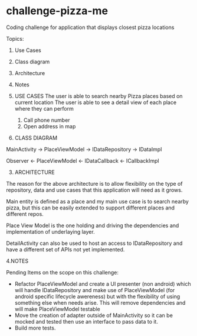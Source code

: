 # challenge-pizza-me
Coding challenge for application that displays closest pizza locations

Topics:
1. Use Cases
2. Class diagram
3. Architecture
4. Notes

1. USE CASES
The user is able to search nearby Pizza places based on current location
The user is able to see a detail view of each place where they can perform
   1. Call phone number
   2. Open address in map
   
2. CLASS DIAGRAM

MainActivity -> PlaceViewModel -> IDataRepository -> IDataImpl

Observer    <- PlaceViewModel <- IDataCallback <-  ICallbackImpl
                
3. ARCHITECTURE

The reason for the above architecture is to allow flexibility on the type of 
repository, data and use cases that this application will need as it grows.

Main entity is defined as a place and my main use case is to search nearby pizza, 
but this can be easily extended to support different places and different repos.

Place View Model is the one holding and driving the dependencies and implementation
of underlaying layer.

DetailActivity can also be used to host an access to IDataRepository and have a
different set of APIs not yet implemented. 

4.NOTES

Pending Items on the scope on this challenge:
 - Refactor PlaceViewModel and create a UI presenter (non android) which
   will handle IDataRepository and make use of PlaceViewModel (for android specific 
   lifecycle awereness) but with the flexibility of using something else when 
   needs arise. This will remove dependencies and will make PlaceViewModel testable
 - Move the creation of adapter outside of MainActivity so it can be mocked and tested
   then use an interface to pass data to it.
 - Build more tests.
 
   
